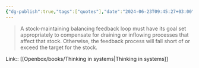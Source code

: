 ```yaml
---
{"dg-publish":true,"tags":["quotes"],"date":"2024-06-23T09:45:27+03:00","title":"stock-maintaining balancing feedback loop must have a little drift","aliases":"stock-maintaining balancing feedback loop must have a little drift","dg-path":"/quotes/202406230945.md","permalink":"/quotes/202406230945/","dgPassFrontmatter":true}
---
```



> A stock-maintaining balancing feedback loop must have its goal set appropriately to compensate for draining or inflowing processes that affect that stock. Otherwise, the feedback process will fall short of or exceed the target for the stock.

Link:: [[Openbox/books/Thinking in systems\|Thinking in systems]]

